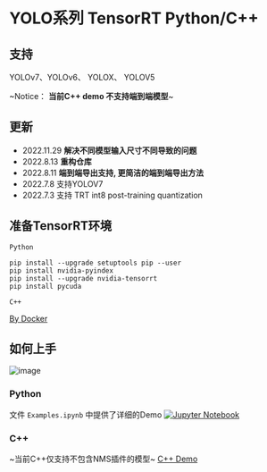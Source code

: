 # YOLO系列 TensorRT Python/C++ 

## 支持
YOLOv7、YOLOv6、 YOLOX、 YOLOV5

~Notice： **当前C++ demo 不支持端到端模型**~

## 更新 
- 2022.11.29 **解决不同模型输入尺寸不同导致的问题**
- 2022.8.13 **重构仓库**
- 2022.8.11 **端到端导出支持, 更简洁的端到端导出方法**
- 2022.7.8 支持YOLOV7 
- 2022.7.3 支持 TRT int8 post-training quantization 

## 准备TensorRT环境
`Python`
```
pip install --upgrade setuptools pip --user
pip install nvidia-pyindex
pip install --upgrade nvidia-tensorrt
pip install pycuda
```
`C++`

[By Docker](https://github.com/NVIDIA/TensorRT/blob/main/docker/ubuntu-20.04.Dockerfile)

## 如何上手
![image](https://user-images.githubusercontent.com/60921095/203555073-91606059-f3b6-49c2-b821-c3fa4c14ac42.png)
### Python

文件 `Examples.ipynb` 中提供了详细的Demo <a href="https://github.com/Linaom1214/TensorRT-For-YOLO-Series/blob/main/Examples.ipynb"><img src="https://colab.research.google.com/assets/colab-badge.svg" alt="Jupyter Notebook"></a>

### C++ 

~当前C++仅支持不包含NMS插件的模型~
[C++ Demo](cpp/README.MD)
